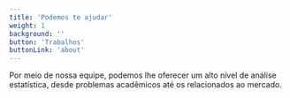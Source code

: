 ```yaml
---
title: 'Podemos te ajudar'
weight: 1
background: ''
button: 'Trabalhos'
buttonLink: 'about'
---
```


Por meio de nossa equipe, podemos lhe oferecer um alto nível de análise estatística, desde problemas acadêmicos até os relacionados ao mercado.